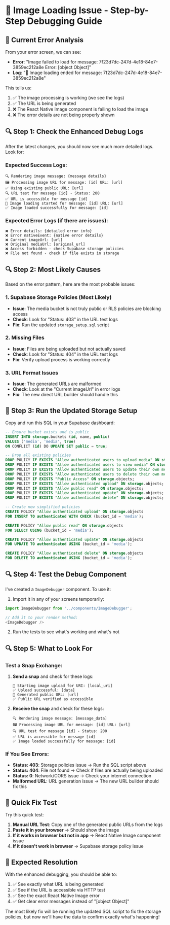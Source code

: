 # 🔧 Image Loading Issue - Step-by-Step Debugging Guide

## 🚨 Current Error Analysis

From your error screen, we can see:
- **Error**: "Image failed to load for message: 7f23d7dc-247d-4e18-84e7-3859ec212a8e Error: [object Object]"
- **Log**: "🏁 Image loading ended for message: 7f23d7dc-247d-4e18-84e7-3859ec212a8e"

This tells us:
1. ✅ The image processing is working (we see the logs)
2. ✅ The URL is being generated
3. ❌ The React Native Image component is failing to load the image
4. ❌ The error details are not being properly shown

## 🔍 Step 1: Check the Enhanced Debug Logs

After the latest changes, you should now see much more detailed logs. Look for:

### Expected Success Logs:
```
🔍 Rendering image message: {message details}
🖼️ Processing image URL for message: [id] URL: [url]
✅ Using existing public URL: [url]
🔍 URL test for message [id] - Status: 200
✅ URL is accessible for message [id]
🔄 Image loading started for message: [id] URL: [url]
✅ Image loaded successfully for message: [id]
```

### Expected Error Logs (if there are issues):
```
❌ Error details: {detailed error info}
❌ Error nativeEvent: {native error details}
❌ Current imageUrl: [url]
❌ Original mediaUrl: [original_url]
❌ Access forbidden - check Supabase storage policies
❌ File not found - check if file exists in storage
```

## 🔍 Step 2: Most Likely Causes

Based on the error pattern, here are the most probable issues:

### 1. **Supabase Storage Policies (Most Likely)**
- **Issue**: The media bucket is not truly public or RLS policies are blocking access
- **Check**: Look for "Status: 403" in the URL test logs
- **Fix**: Run the updated `storage_setup.sql` script

### 2. **Missing Files**
- **Issue**: Files are being uploaded but not actually saved
- **Check**: Look for "Status: 404" in the URL test logs
- **Fix**: Verify upload process is working correctly

### 3. **URL Format Issues**
- **Issue**: The generated URLs are malformed
- **Check**: Look at the "Current imageUrl" in error logs
- **Fix**: The new direct URL builder should handle this

## 🔧 Step 3: Run the Updated Storage Setup

Copy and run this SQL in your Supabase dashboard:

```sql
-- Ensure bucket exists and is public
INSERT INTO storage.buckets (id, name, public)
VALUES ('media', 'media', true)
ON CONFLICT (id) DO UPDATE SET public = true;

-- Drop all existing policies
DROP POLICY IF EXISTS "Allow authenticated users to upload media" ON storage.objects;
DROP POLICY IF EXISTS "Allow authenticated users to view media" ON storage.objects;
DROP POLICY IF EXISTS "Allow authenticated users to update their own media" ON storage.objects;
DROP POLICY IF EXISTS "Allow authenticated users to delete their own media" ON storage.objects;
DROP POLICY IF EXISTS "Public Access" ON storage.objects;
DROP POLICY IF EXISTS "Allow authenticated upload" ON storage.objects;
DROP POLICY IF EXISTS "Allow public read" ON storage.objects;
DROP POLICY IF EXISTS "Allow authenticated update" ON storage.objects;
DROP POLICY IF EXISTS "Allow authenticated delete" ON storage.objects;

-- Create new simplified policies
CREATE POLICY "Allow authenticated upload" ON storage.objects
FOR INSERT TO authenticated WITH CHECK (bucket_id = 'media');

CREATE POLICY "Allow public read" ON storage.objects
FOR SELECT USING (bucket_id = 'media');

CREATE POLICY "Allow authenticated update" ON storage.objects
FOR UPDATE TO authenticated USING (bucket_id = 'media');

CREATE POLICY "Allow authenticated delete" ON storage.objects
FOR DELETE TO authenticated USING (bucket_id = 'media');
```

## 🔍 Step 4: Test the Debug Component

I've created a `ImageDebugger` component. To use it:

1. Import it in any of your screens temporarily:
```javascript
import ImageDebugger from '../components/ImageDebugger';

// Add it to your render method:
<ImageDebugger />
```

2. Run the tests to see what's working and what's not

## 🔍 Step 5: What to Look For

### Test a Snap Exchange:
1. **Send a snap** and check for these logs:
   ```
   🔄 Starting image upload for URI: [local_uri]
   ✅ Upload successful: [data]
   🔗 Generated public URL: [url]
   ✅ Public URL verified as accessible
   ```

2. **Receive the snap** and check for these logs:
   ```
   🔍 Rendering image message: [message_data]
   🖼️ Processing image URL for message: [id] URL: [url]
   🔍 URL test for message [id] - Status: 200
   ✅ URL is accessible for message [id]
   ✅ Image loaded successfully for message: [id]
   ```

### If You See Errors:
- **Status: 403**: Storage policies issue → Run the SQL script above
- **Status: 404**: File not found → Check if files are actually being uploaded
- **Status: 0**: Network/CORS issue → Check your internet connection
- **Malformed URL**: URL generation issue → The new URL builder should fix this

## 🎯 Quick Fix Test

Try this quick test:

1. **Manual URL Test**: Copy one of the generated public URLs from the logs
2. **Paste it in your browser** → Should show the image
3. **If it works in browser but not in app** → React Native Image component issue
4. **If it doesn't work in browser** → Supabase storage policy issue

## 🚀 Expected Resolution

With the enhanced debugging, you should be able to:
1. ✅ See exactly what URL is being generated
2. ✅ See if the URL is accessible via HTTP test
3. ✅ See the exact React Native Image error
4. ✅ Get clear error messages instead of "[object Object]"

The most likely fix will be running the updated SQL script to fix the storage policies, but now we'll have the data to confirm exactly what's happening! 